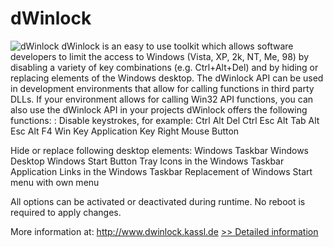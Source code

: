 # dWinlock
![dWinlock](https://mycommerce.akamaized.net/api/pimages/P160959/BIG/160959.GIF)
dWinlock is an easy to use toolkit which allows software developers to limit the access to Windows (Vista, XP, 2k, NT, Me, 98) by disabling a variety of key combinations (e.g. Ctrl+Alt+Del) and by hiding or replacing elements of the Windows desktop. The dWinlock API can be used in development environments that allow for calling functions in third party DLLs. If your environment allows for calling Win32 API functions, you can also use the dWinlock API in your projects
dWinlock offers the following functions:
:
Disable keystrokes, for example:
Ctrl Alt Del
Ctrl Esc
Alt Tab
Alt Esc
Alt F4
Win Key
Application Key
Right Mouse Button

Hide or replace following desktop elements:
Windows Taskbar
Windows Desktop
Windows Start Button
Tray Icons in the Windows Taskbar
Application Links in the Windows Taskbar
Replacement of Windows Start menu with own menu

All options can be activated or deactivated during runtime. No reboot is required to apply changes.

More information at: http://www.dwinlock.kassl.de
[>> Detailed information](https://secure.shareit.com/shareit/product.html?productid=160959&affiliateid=200057808)